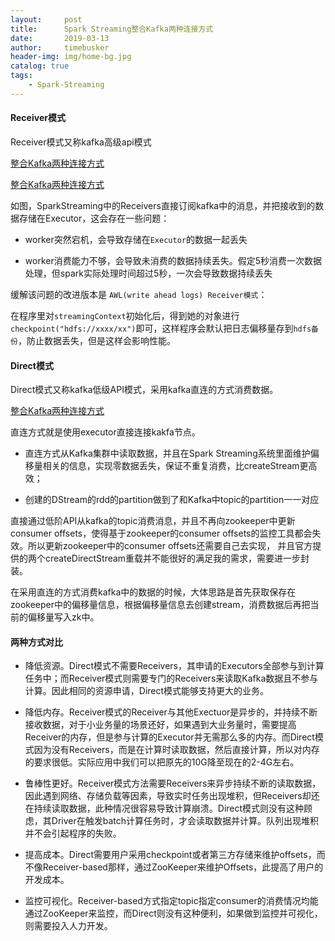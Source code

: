 ```yaml
---
layout:     post
title:      Spark Streaming整合Kafka两种连接方式
date:       2019-03-13
author:     timebusker
header-img: img/home-bg.jpg
catalog: true
tags:
    - Spark-Streaming
---
```


#### Receiver模式

Receiver模式又称kafka高级api模式

[整合Kafka两种连接方式](img/older/spark-sreaming/1.png)

[整合Kafka两种连接方式](img/older/spark-sreaming/2.png)

如图，SparkStreaming中的Receivers直接订阅kafka中的消息，并把接收到的数据存储在Executor，这会存在一些问题：

- worker突然宕机，会导致存储在`Executor`的数据一起丢失

- worker消费能力不够，会导致未消费的数据持续丢失。假定5秒消费一次数据处理，但spark实际处理时间超过5秒，一次会导致数据持续丢失

缓解该问题的改进版本是 `AWL(write ahead logs) Receiver模式`：

在程序里对`streamingContext`初始化后，得到她的对象进行`checkpoint("hdfs://xxxx/xx")`即可，这样程序会默认把日志偏移量存到`hdfs备份`，防止数据丢失，但是这样会影响性能。


####  Direct模式

Direct模式又称kafka低级API模式，采用kafka直连的方式消费数据。

[整合Kafka两种连接方式](img/older/spark-sreaming/3.png)

直连方式就是使用executor直接连接kakfa节点。

- 直连方式从Kafka集群中读取数据，并且在Spark Streaming系统里面维护偏移量相关的信息，实现零数据丢失，保证不重复消费，比createStream更高效；

- 创建的DStream的rdd的partition做到了和Kafka中topic的partition一一对应

直接通过低阶API从kafka的topic消费消息，并且不再向zookeeper中更新consumer offsets，使得基于zookeeper的consumer offsets的监控工具都会失效。所以更新zookeeper中的consumer offsets还需要自己去实现，
并且官方提供的两个createDirectStream重载并不能很好的满足我的需求，需要进一步封装。

在采用直连的方式消费kafka中的数据的时候，大体思路是首先获取保存在zookeeper中的偏移量信息，根据偏移量信息去创建stream，消费数据后再把当前的偏移量写入zk中。


#### 两种方式对比

- 降低资源。Direct模式不需要Receivers，其申请的Executors全部参与到计算任务中；而Receiver模式则需要专门的Receivers来读取Kafka数据且不参与计算。因此相同的资源申请，Direct模式能够支持更大的业务。

- 降低内存。Receiver模式的Receiver与其他Exectuor是异步的，并持续不断接收数据，对于小业务量的场景还好，如果遇到大业务量时，需要提高Receiver的内存，但是参与计算的Executor并无需那么多的内存。而Direct模式因为没有Receivers，而是在计算时读取数据，然后直接计算，所以对内存的要求很低。实际应用中我们可以把原先的10G降至现在的2-4G左右。

- 鲁棒性更好。Receiver模式方法需要Receivers来异步持续不断的读取数据，因此遇到网络、存储负载等因素，导致实时任务出现堆积，但Receivers却还在持续读取数据，此种情况很容易导致计算崩溃。Direct模式则没有这种顾虑，其Driver在触发batch计算任务时，才会读取数据并计算。队列出现堆积并不会引起程序的失败。

- 提高成本。Direct需要用户采用checkpoint或者第三方存储来维护offsets，而不像Receiver-based那样，通过ZooKeeper来维护Offsets，此提高了用户的开发成本。

- 监控可视化。Receiver-based方式指定topic指定consumer的消费情况均能通过ZooKeeper来监控，而Direct则没有这种便利，如果做到监控并可视化，则需要投入人力开发。


